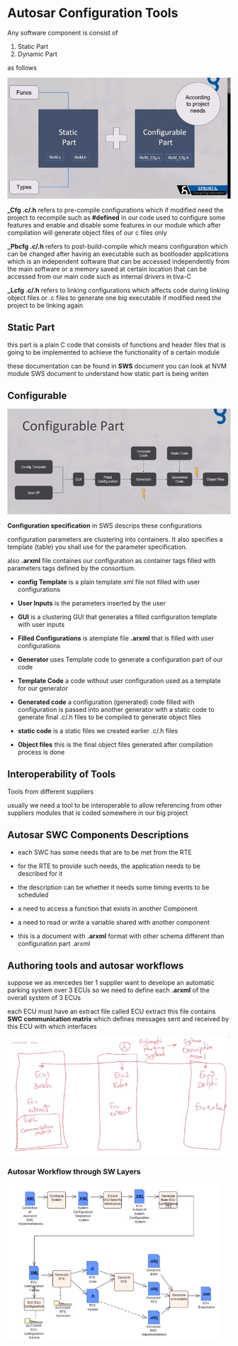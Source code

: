 # Autosar Configuration Tools

Any software component is consist of

1. Static Part
2. Dynamic Part

as follows

![Software Component Archirecture](Any_Software_component.png)

**_Cfg .c/.h** refers to pre-compile configurations which if modified need the project to recompile such as **#defined** in our code used to configure some features and enable and disable some features in our module which after compilation will generate object files of our c files only

**_Pbcfg .c/.h** refers to post-build-compile which means configuration which can be changed after having an executable such as bootloader applications which is an independent software that can be accessed independently from the main software or a memory saved at certain location that can be accessed from our main code such as internal drivers in tiva-C

**_Lcfg .c/.h** refers to linking configurations which affects code during linking object files or .c files to generate one big executable if modified need the project to be linking again

## Static Part

this part is a plain C code that consists of functions and header files that is going to be implemented to achieve the functionality of a certain module

these documentation can be found in **SWS** document you can look at NVM module SWS document to understand how static part is being writen

## Configurable

![Configurable Part](Configurable_Part.png)

**Configuration specification** in SWS descrips these configurations

configuration parameters are clustering into
containers.
It also specifies a template (table) you shall use for the parameter specification.

also **.arxml** file containes our configuration as container tags filled with parameters tags defined by the consortium.

- **config Template** is a plain template xml file not filled with user configurations

- **User Inputs** is the parameters inserted by the user

- **GUI** is a clustering GUI that generates a filled configuration template with user inputs

- **Filled Configurations** is atemplate file **.arxml** that is filled with user configurations

- **Generator** uses Template code to generate a configuration part of our code

- **Template Code** a code without user configuration used as a template for our generator

- **Generated code** a configuration (generated) code filled with configuration is passed into another generator with a static code to generate final .c/.h files to be compiled to generate object files

- **static code** is a static files we created earlier .c/.h files

- **Object files** this is the final object files generated after compilation process is done

## Interoperability of Tools

Tools from different suppliers

usually we need a tool to be interoperable to allow referencing from other suppliers modules that is coded somewhere in our big project

## Autosar SWC Components Descriptions

- each SWC has some needs that are to be met from the RTE

- for the RTE to provide such needs, the application needs to be described for it

- the description can be whether it needs some timing events to be scheduled

- a need to access a function that exists in another Component

- a need to read or write a variable shared with another component

- this is a document with **.arxml** format with other schema different than configuration part .arxml

## Authoring tools and autosar workflows

suppose we as mercedes tier 1 supplier want to develope an automatic parking system over 3 ECUs so we need to define each **.arxml** of the overall system of 3 ECUs

each ECU must have an extract file called ECU extract this file contains **SWC communication matrix** which defines messages sent and received by this ECU with which interfaces

![System Description UML](System_Description.png)

### Autosar Workflow through SW Layers

![SWC Workflow UML diagram](SWC_workflow.png)
